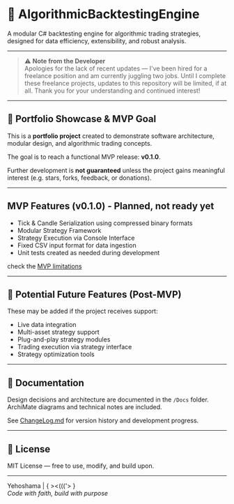 # 🧠 AlgorithmicBacktestingEngine

A modular C# backtesting engine for algorithmic trading strategies, designed for data efficiency, extensibility, and robust analysis.

---

> ⚠️ **Note from the Developer**  
> Apologies for the lack of recent updates — I've been hired for a freelance position and am currently juggling two jobs. Until I complete these freelance projects, updates to this repository will be limited, if at all. Thank you for your understanding and continued interest!

---

## 🚀 Portfolio Showcase & MVP Goal

This is a **portfolio project** created to demonstrate software architecture, modular design, and algorithmic trading concepts.

The goal is to reach a functional MVP release: **v0.1.0**.

Further development is **not guaranteed** unless the project gains meaningful interest (e.g. stars, forks, feedback, or donations).

---

## MVP Features (v0.1.0) - Planned, not ready yet

- Tick & Candle Serialization using compressed binary formats
- Modular Strategy Framework
- Strategy Execution via Console Interface
- Fixed CSV input format for data ingestion
- Unit tests created as needed during development
  
check the [MVP limitations](https://github.com/Yehoshama/AlgorithmicBacktestingEngine/blob/master/AlgorithmicBacktestingEngine/Docs/LimitationsOf_MVP.md)

---

## 🧩 Potential Future Features (Post-MVP)

These may be added if the project receives support:

- Live data integration
- Multi-asset strategy support
- Plug-and-play strategy modules
- Trading execution via strategy interface
- Strategy optimization tools

---

## 📄 Documentation

Design decisions and architecture are documented in the `/Docs` folder. ArchiMate diagrams and technical notes are included.

See [ChangeLog.md](https://github.com/Yehoshama/AlgorithmicBacktestingEngine/blob/master/AlgorithmicBacktestingEngine/Docs/ChangeLog.md) for version history and development progress.

---

## 📜 License

MIT License — free to use, modify, and build upon.

---

Yehoshama | { ><((('> }  
*Code with faith, build with purpose*
